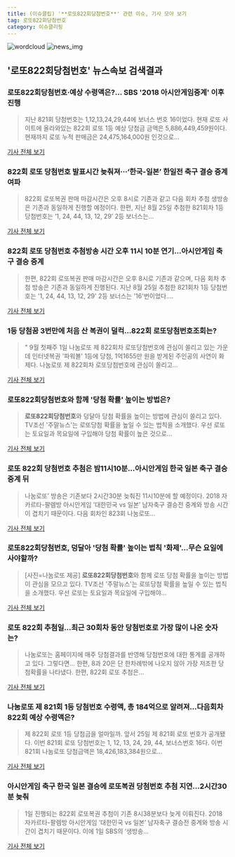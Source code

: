 ```yaml
---
title: (이슈클립) '**로또822회당첨번호**' 관련 이슈, 기사 모아 보기
tag: 로또822회당첨번호
category: 이슈클리핑
---
```

![wordcloud](https://s3.ap-northeast-2.amazonaws.com/lyrics101-wordcloud/2018-09-01-1535804994.png)
![news_img](https://user-images.githubusercontent.com/42597476/44507050-1206f400-a6e4-11e8-8d98-7ffbfebb353f.png)
## **'**로또822회당첨번호**'** 뉴스속보 검색결과
### **로또822회당첨번호**·예상 수령액은?… SBS '2018 아시안게임중계' 이후 진행

>지난 821회 당첨번호는 1,12,13,24,29,44에 보너스 번호 16이었다.   현재 로또 사이트에 올라와있는 822회 로또 1등 예상 당첨금 금액은 5,886,449,459원이다. 현재까지 로또 누적 판매금은 24,475,164,000원 인것으로...

<a href="http://www.kyeongin.com/main/view.php?key=20180901002102318" target="_blank">기사 전체 보기</a>

### 822회 로또 당첨번호 발표시간 늦춰져···‘한국-일본’ 한일전 축구 결승 중계 여파

>822회 로또복권 판매 마감시간은 오후 8시로 기존과 같고 다음 회차 추첨 생방송은 기존과 동일하게 진행할 예정이다. 한편, 지난 8월 25일 추첨한 821회차 1등 당첨번호는 ‘1, 24, 44, 13, 12, 29’ 2등 보너스는...

<a href="http://www.sedaily.com/NewsView/1S4GW72KGU" target="_blank">기사 전체 보기</a>

### 822회 로또 당첨번호 추첨방송 시간 오후 11시 10분 연기…아시안게임 축구 결승 중계

>한편, 822회 로또복권 판매 마감시간은 오후 8시로 기존과 같으며, 다음 회차 추첨 방송은 기존과 동일하게 진행된다. 지난 8월 25일 추첨한 821회차 1등 당첨번호는 '1, 24, 44, 13, 12, 29' 2등 보너스는 '16'번이었다....

<a href="http://news20.busan.com/controller/newsController.jsp?newsId=20180901000098" target="_blank">기사 전체 보기</a>

### 1등 당첨꿈 3번만에 처음 산 복권이 덜컥…822회 로또당첨번호조회는?

>" 9월 첫째주 1일 나눔로또 제 822회차 로또당첨번호에 관심이 쏠리고 있는 가운데 인터넷복권 '파워볼' 1등에 당첨, 1억1655만 원을 받게된 주인공의 사연이 화제다. 나눔로또 제 822회차 로또당첨번호에 관심이 쏠리고...

<a href="http://www.mediapen.com/news/view/379784" target="_blank">기사 전체 보기</a>

### **로또822회당첨번호**와 함께 '당첨 확률' 높이는 방법은?

>**로또822회당첨번호**와 덩달아 당첨 확률을 높이는 방법에 관심이 쏠리고 있다. TV조선 '주말뉴스'는 로또당첨 확률을 높일 수 있는 법칙을 소개했다. 우선 로또는 토요일과 목요일에 구입해야 당첨 확률이 높은 것으로...

<a href="http://www.whitepaper.co.kr/news/articleView.html?idxno=112938" target="_blank">기사 전체 보기</a>

### 로또 822회 당첨번호 추첨은 밤11시10분...아시안게임 한국 일본 축구 결승 중계 뒤

>나눔로또’ 방송은 기존보다 2시간30분 늦춰진 11시10분에 할 예정이다. 2018 자카르타-팔렘방 아시안게임 ’대한민국 vs 일본’ 남자축구 결승전 중계와 방송 시간이 겹치기 때문이다. 다음 회차인 823회 나눔로또...

<a href="http://www.kookje.co.kr/news2011/asp/newsbody.asp?code=0600&key=20180901.99099000109" target="_blank">기사 전체 보기</a>

### **로또822회당첨번호**, 덩달아 '당첨 확률' 높이는 법칙 '화제'…무슨 요일에 사야할까?

>[사진=나눔로또 제공] **로또822회당첨번호**와 함께 로또 당첨 확률을 높이는 방법이 관심을 모으고 있다. TV조선 '주말뉴스'는 로또당첨 확률을 높일 수 있는 법칙을 소개했다. 우선 로또는 토요일과 목요일에 구입해야...

<a href="http://www.wikileaks-kr.org/news/articleView.html?idxno=33613" target="_blank">기사 전체 보기</a>

### 로또 822회 추첨일…최근 30회차 동안 당첨번호로 가장 많이 나온 숫자는?

>나눔로또는 홈페이지에 매주 당첨결과를 반영해 당첨번호에 대한 통계를 공개하고 있다. 그렇다면... 한편, 8과 20은 단 한차례밖에 나오지 않아 가장 저조한 당첨확률을 나타냈다. 한편, 822회 로또 추첨은...

<a href="http://www.newsworks.co.kr/news/articleView.html?idxno=212063" target="_blank">기사 전체 보기</a>

### 나눔로또 제 821회 1등 당첨번호 수령액, 총 184억으로 알려져…다음회차 822회 예상 수령액은?

>제 822회 로또 1등 당첨금을 얼마일까. 앞서 25일 제 821회 로또 번호가 공개됐다. 이번 821회 로또 당첨번호는 1, 12, 13, 24, 29, 44, 보너스번호 16다. 이번 821회 나눔로또 당첨금액은 18,426,183,384원으로...

<a href="http://www.topstarnews.net/news/articleView.html?idxno=473908" target="_blank">기사 전체 보기</a>

### 아시안게임 축구 한국 일본 결승에 로또복권 당첨번호 추첨 지연...2시간30분 늦춰

>1일 진행되는 822회 로또복권 추첨이 기존 8시38분보다 늦게 이뤄진다. 2018 자카르타-팔렘방 아시안게임 ’대한민국 vs 일본’ 남자축구 결승전 중계와 방송 시간이 겹치기 때문이다. 이에 1일 SBS의 ‘생방송...

<a href="http://www.kookje.co.kr/news2011/asp/newsbody.asp?code=0600&key=20180901.99099000054" target="_blank">기사 전체 보기</a>


